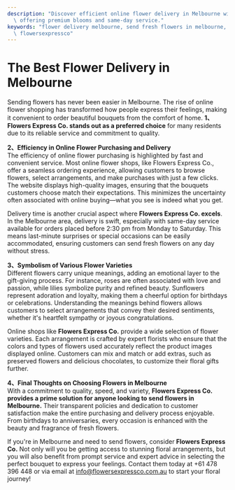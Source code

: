 ```yaml
---
description: "Discover efficient online flower delivery in Melbourne with Flowers Express Co.,\
  \ offering premium blooms and same-day service."
keywords: "flower delivery melbourne, send fresh flowers in melbourne, online flower delivery,\
  \ flowersexpressco"
---
```

# The Best Flower Delivery in Melbourne

Sending flowers has never been easier in Melbourne. The rise of online flower shopping has transformed how people express their feelings, making it convenient to order beautiful bouquets from the comfort of home. **1、Flowers Express Co. stands out as a preferred choice** for many residents due to its reliable service and commitment to quality.

**2、Efficiency in Online Flower Purchasing and Delivery**  
The efficiency of online flower purchasing is highlighted by fast and convenient service. Most online flower shops, like Flowers Express Co., offer a seamless ordering experience, allowing customers to browse flowers, select arrangements, and make purchases with just a few clicks. The website displays high-quality images, ensuring that the bouquets customers choose match their expectations. This minimizes the uncertainty often associated with online buying—what you see is indeed what you get.

Delivery time is another crucial aspect where **Flowers Express Co. excels**. In the Melbourne area, delivery is swift, especially with same-day service available for orders placed before 2:30 pm from Monday to Saturday. This means last-minute surprises or special occasions can be easily accommodated, ensuring customers can send fresh flowers on any day without stress.

**3、Symbolism of Various Flower Varieties**  
Different flowers carry unique meanings, adding an emotional layer to the gift-giving process. For instance, roses are often associated with love and passion, while lilies symbolize purity and refined beauty. Sunflowers represent adoration and loyalty, making them a cheerful option for birthdays or celebrations. Understanding the meanings behind flowers allows customers to select arrangements that convey their desired sentiments, whether it's heartfelt sympathy or joyous congratulations.

Online shops like **Flowers Express Co.** provide a wide selection of flower varieties. Each arrangement is crafted by expert florists who ensure that the colors and types of flowers used accurately reflect the product images displayed online. Customers can mix and match or add extras, such as preserved flowers and delicious chocolates, to customize their floral gifts further.

**4、Final Thoughts on Choosing Flowers in Melbourne**  
With a commitment to quality, speed, and variety, **Flowers Express Co. provides a prime solution for anyone looking to send flowers in Melbourne.** Their transparent policies and dedication to customer satisfaction make the entire purchasing and delivery process enjoyable. From birthdays to anniversaries, every occasion is enhanced with the beauty and fragrance of fresh flowers.

If you're in Melbourne and need to send flowers, consider **Flowers Express Co.** Not only will you be getting access to stunning floral arrangements, but you will also benefit from prompt service and expert advice in selecting the perfect bouquet to express your feelings. Contact them today at +61 478 396 448 or via email at info@flowersexpressco.com.au to start your floral journey!
